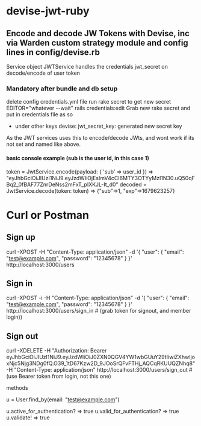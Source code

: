 # devise-jwt-ruby

## Encode and decode JW Tokens with Devise, inc via Warden custom strategy module and config lines in config/devise.rb

Service object JWTService handles the credentials jwt_secret on decode/encode of user token

### Mandatory after bundle and db setup

delete config credentials.yml file
run rake secret to get new secret
EDITOR="whatever --wait" rails credentials:edit
Grab new rake secret and put in credentials file as so

- under other keys
  devise:
  jwt_secret_key: generated new secret key

As the JWT services uses this to encode/decode JWts, and wont work if its not set and named like above.

#### basic console example (sub is the user id, in this case 1)

token = JwtService.encode(payload: { 'sub' => user_id })
=> "eyJhbGciOiJIUzI1NiJ9.eyJzdWIiOjEsImV4cCI6MTY3OTYyMzI1N30.uQ50qFBq2_0fBAF77ZnrDeNss2mFxT_pIXKJL-It_d0"
decoded = JwtService.decode(token: token)
=> {"sub"=>1, "exp"=>1679623257}

# Curl or Postman

## Sign up

curl -XPOST -H "Content-Type: application/json" -d '{ "user": { "email": "test@example.com", "password": "12345678" } }' http://localhost:3000/users

## Sign in

curl -XPOST -i -H "Content-Type: application/json" -d '{ "user": { "email": "test@example.com", "password": "12345678" } }' http://localhost:3000/users/sign_in # (grab token for signout, and member login))

## Sign out

curl -XDELETE -H "Authorization: Bearer eyJhbGciOiJIUzI1NiJ9.eyJzdWIiOiJ0ZXN0QGV4YW1wbGUuY29tIiwiZXhwIjoxNjc5Njg3NDg0fQ.O39_1tD67Kzw2D_9JOoSrQFvFTHj_AQCqRKUUQZNhq8" -H "Content-Type: application/json" http://localhost:3000/users/sign_out # (use Bearer token from login, not this one)

methods

u = User.find_by(email: "test@example.com")

u.active_for_authentication?
=> true
u.valid_for_authentication?
=> true
u.validate!
=> true
